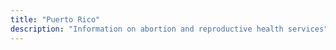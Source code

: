 ```yaml
---
title: "Puerto Rico"
description: "Information on abortion and reproductive health services"
---
```


